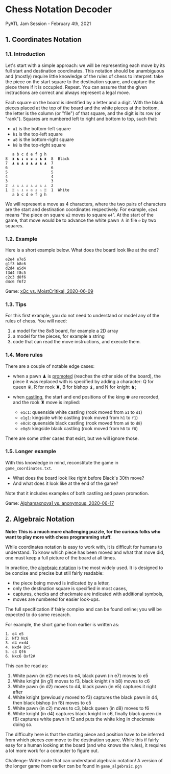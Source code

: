 # Chess Notation Decoder

PyATL Jam Session - February 4th, 2021

## 1. Coordinates Notation

### 1.1. Introduction

Let's start with a simple approach: we will be representing each move by its
full start and destination coordinates.  This notation should be unambiguous and
(mostly) require little  knowledge of the rules of chess to interpret: take the
piece on the start square to the destination square, and capture the piece there
if it is occupied.  Repeat.  You can assume that the given instructions are
correct and always represent a legal move.

Each square on the board is identified by a letter and a digit.  With the black
pieces placed at the top of the board and the white pieces at the bottom, the
letter is the column (or "file") of that square, and the digit is its row
(or "rank").  Squares are numbered left to right and bottom to top, such that:

* `a1` is the bottom-left square
* `h1` is the top-left square
* `a8` is the bottom-right square
* `h8` is the top-right square

```
   a b c d e f g h
8  ♜ ♞ ♝ ♛ ♚ ♝ ♞ ♜  8  Black
7  ♟︎ ♟︎ ♟︎ ♟︎ ♟︎ ♟︎ ♟︎ ♟︎  7
6                   6
5                   5  
4                   4
3                   3
2  ♙ ♙ ♙ ♙ ♙ ♙ ♙ ♙  2
1  ♖ ♘ ♗ ♕ ♔ ♗ ♘ ♖  1  White
   a b c d e f g h
````

We will represent a move as 4 characters, where the two pairs of characters are
the start and destination coordinates respectively.  For example, `e2e4` means
"the piece on square `e2` moves to square `e4`".  At the start of the game, that
move would be to advance the white pawn ♙ in file `e` by two squares.

### 1.2. Example

Here is a short example below.  What does the board look like at the end?

    e2e4 e7e5
    g1f3 b8c6
    d2d4 e5d4
    f3d4 f8c5
    c2c3 d8f6
    d4c6 f6f2

Game: [xQc vs. MoistCr1tikal, 2020-06-09](
    https://www.chess.com/news/view/chesscom-pogchamps-xqc-moistcr1tikal
)

### 1.3. Tips

For this first example, you do not need to understand or model any of the rules
of chess.  You will need:

1. a model for the 8x8 board, for example a 2D array
2. a model for the pieces, for example a string
3. code that can read the move instructions, and execute them.

### 1.4. More rules

There are a couple of notable edge cases:

* when a pawn ♟ is [promoted] (reaches the other side of the board), the piece
  it was replaced with is specified by adding a character:  Q for queen ♛, R for
  rook ♜, B for bishop ♝, and N for knight ♞;
  
* when [castling], the start and end positions of the king ♚ are recorded, and
  the rook ♜ move is implied:
  * `e1c1`:  queenside white castling (rook moved from `a1` to `d1`)
  * `e1g1`:  kingside white castling (rook moved from `h1` to `f1`)
  * `e8c8`:  queenside black castling (rook moved from `a8` to `d8`)
  * `e8g8`:  kingside black castling (rook moved from `h8` to `f8`)

There are some other cases that exist, but we will ignore those.

### 1.5. Longer example

With this knowledge in mind, reconstitute the game in `game_coordinates.txt`.

* What does the board look like right before Black's 30th move?
* And what does it look like at the end of the game? 
  
Note that it includes examples of both castling and pawn promotion.

Game: [Alphamaxnova1 vs. anonymous, 2020-06-17](https://lichess.org/a6wPfCpl)

## 2. Algebraic Notation

**Note: This is a much more challenging puzzle, for the curious folks who want
to play more with chess programming stuff.**

While coordinates notation is easy to work with, it is difficult for humans to
understand.  To know which piece has been moved and what that move did, one must
keep a full picture of the board at all times.

In practice, the [algebraic notation] is the most widely used.  It is designed
to be concise and precise but still fairly readable:

* the piece being moved is indicated by a letter,
* only the destination square is specified in most cases,
* captures, checks and checkmate are indicated with additional symbols,
* moves are numbered for easier look-ups.

The full specification if fairly complex and can be found online;  you will be
expected to do some research.

For example, the short game from earlier is written as:

    1. e4 e5  
    2. Nf3 Nc6  
    3. d4 exd4  
    4. Nxd4 Bc5  
    5. c3 Qf6  
    6. Nxc6 Qxf2#

This can be read as:

1. White pawn (in e2) moves to e4, black pawn (in e7) moves to e5
2. White knight (in g1) moves to f3, black knight (in b8) moves to c6
3. White pawn (in d2) moves to d4, black pawn (in e5) captures it right after
4. White knight (previously moved to f3) captures the black pawn in d4, then
   black bishop (in f8) moves to c5
5. White pawn (in c2) moves to c3, black queen (in d8) moves to f6
6. White knight (in d4) captures black knight in c6, finally black queen (in f6)
   captures white pawn in f2 and puts the white king in checkmate doing so.

The difficulty here is that the starting piece and position have to be inferred
from which pieces _can_ move to the destination square.  While this if fairly
easy for a human looking at the board (and who knows the rules), it requires a
lot more work for a computer to figure out.

Challenge:  Write code that can understand algebraic notation!  A version of the
longer game from earlier can be found in `game_algebraic.pgn`

[algebraic notation]: https://en.wikipedia.org/wiki/Algebraic_notation_(chess)
[castling]: https://en.wikipedia.org/wiki/Castling
[checkmate]: https://en.wikipedia.org/wiki/Checkmate
[promoted]: https://en.wikipedia.org/wiki/Promotion_(chess)